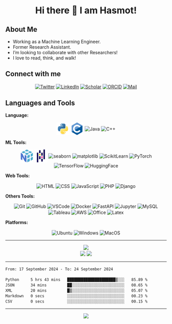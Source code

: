 <h1 align="center">Hi there 👋 I am Hasmot! 
<!--   <img align="right" src="https://gpvc.arturio.dev/hasu234"/> </h1> -->

## About Me

- Working as a Machine Learning Engineer.
- Former Research Assistant.
- I’m looking to collaborate with other Researchers!
- I love to read, think, and walk!

## Connect with me

<div align="center">

[<img align="center" alt="Twitter" height="40" width="50" src="https://cdn.worldvectorlogo.com/logos/x-2.svg">][twitter]
[<img align="center" alt="LinkedIn" height="40" width="50" src="https://cdn.jsdelivr.net/gh/devicons/devicon/icons/linkedin/linkedin-original.svg" />][linkedin]
[<img align="center" alt="Scholar" height="40" width="50" src="https://cdn.worldvectorlogo.com/logos/google-scholar.svg" />][scholar]
[<img align="center" alt="ORCID" height="40" width="50" src="https://upload.wikimedia.org/wikipedia/commons/0/06/ORCID_iD.svg" />][orcid]
[<img align="center" alt="Mail" height="40" width="50" src="https://upload.wikimedia.org/wikipedia/commons/e/ec/Circle-icons-mail.svg" />][mail]

</div>

## Languages and Tools

<div align="center">

<p align="left"><b>Language: </b></p>
<img align="center" alt="Python" height="40" width="40" src="https://raw.githubusercontent.com/devicons/devicon/master/icons/python/python-original.svg">
<img align="center" alt="C" height="40" width="40" src="https://raw.githubusercontent.com/devicons/devicon/master/icons/c/c-original.svg">
<img align="center" alt="Java" height="40" width="40" src="https://cdn.jsdelivr.net/gh/devicons/devicon/icons/java/java-original.svg">
<img align="center" alt="C++" height="40" width="40" src="https://upload.wikimedia.org/wikipedia/commons/1/18/ISO_C%2B%2B_Logo.svg">

<p align="left"><b>ML Tools: </b></p>
<img align="center" alt="numpy" height="40" width="40" src="https://raw.githubusercontent.com/devicons/devicon/master/icons/numpy/numpy-original.svg">
<img align="center" alt="pandas" height="40" width="40" src="https://raw.githubusercontent.com/devicons/devicon/master/icons/pandas/pandas-original.svg">
<img align="center" alt="seaborn" height="40" width="40" src="https://seaborn.pydata.org/_images/logo-mark-lightbg.svg">
<img align="center" alt="matplotlib" height="40" width="40"src="https://upload.wikimedia.org/wikipedia/commons/8/84/Matplotlib_icon.svg">
<img align="center" alt="ScikitLearn" height="40" width="40"src="https://upload.wikimedia.org/wikipedia/commons/0/05/Scikit_learn_logo_small.svg">
<img align="center" alt="PyTorch" height="40" width="40"src="https://www.vectorlogo.zone/logos/pytorch/pytorch-icon.svg">
<img align="center" alt="TensorFlow" height="40" width="40"src="https://cdn.worldvectorlogo.com/logos/tensorflow-2.svg">
<img align="center" alt="HuggingFace" height="40" width="40"src="https://cdn.worldvectorlogo.com/logos/huggingface-2.svg">

<p align="left"><b>Web Tools: </b></p>
<img align="center" alt="HTML" height="40" width="40" src="https://cdn.worldvectorlogo.com/logos/html-1.svg">
<img align="center" alt="CSS" height="40" width="40" src="https://cdn.worldvectorlogo.com/logos/css-3.svg">
<img align="center" alt="JavaScript" height="40" width="50" src="https://cdn.worldvectorlogo.com/logos/javascript-1.svg">
<img align="center" alt="PHP" height="40" width="40"src="https://www.vectorlogo.zone/logos/php/php-ar21.svg">
<img align="center" alt="Django" height="40" width="40"src="https://cdn.worldvectorlogo.com/logos/django.svg">

<p align="left"><b>Others Tools: </b></p>
<img align="center" alt="Git" height="40" width="40" src="https://cdn.worldvectorlogo.com/logos/git-icon.svg">
<img align="center" alt="GitHub" height="40" width="40"src="https://www.svgrepo.com/show/217753/github.svg">
<img align="center" alt="VSCode" height="40" width="40" src="https://upload.wikimedia.org/wikipedia/commons/9/9a/Visual_Studio_Code_1.35_icon.svg">
<img align="center" alt="Docker" height="40" width="40"src="https://cdn.worldvectorlogo.com/logos/docker-4.svg">
<img align="center" alt="FastAPI" height="40" width="40"src="https://cdn.worldvectorlogo.com/logos/fastapi-1.svg">
<img align="center" alt="Jupyter" height="40" width="40" src="https://upload.wikimedia.org/wikipedia/commons/3/38/Jupyter_logo.svg">
<img align="center" alt="MySQL" height="40" width="40" src="https://www.vectorlogo.zone/logos/mysql/mysql-icon.svg">
<img align="center" alt="Tableau" height="40" width="40" src="https://cdn.worldvectorlogo.com/logos/tableau-software.svg">
<img align="center" alt="AWS" height="40" width="40" src="https://upload.wikimedia.org/wikipedia/commons/9/93/Amazon_Web_Services_Logo.svg">
<img align="center" alt="Office" height="40" width="40" src="https://upload.wikimedia.org/wikipedia/commons/0/0c/Microsoft_Office_logo_%282013%E2%80%932019%29.svg">
<img align="center" alt="Latex" height="40" width="40" src="https://www.svgrepo.com/show/306324/latex.svg">

<p align="left"><b>Platforms: </b></p>
<img align="center" alt="Ubuntu" height="40" width="40" src="https://cdn.worldvectorlogo.com/logos/ubuntu-4.svg">
<img align="center" alt="Windows" height="40" width="40" src="https://cdn.worldvectorlogo.com/logos/microsoft-windows-22.svg">
<img align="center" alt="MacOS" height="40" width="40" src="https://upload.wikimedia.org/wikipedia/commons/2/22/MacOS_logo_%282017%29.svg">

</div>

---

<div align="center">
<img width="40%" src="https://github-readme-stats.vercel.app/api/top-langs/?username=hasu234&langs_count=8&layout=compact&theme=vue-dark&hide_border=false" />
</div>

<div align="center">
<img width="47%" src="https://github-readme-stats.vercel.app/api?username=hasu234&theme=vue-dark&count_private=true&show_icons=true&include_all_commits=true&hide_border=false" />
<img width="47%" src="https://github-readme-streak-stats.herokuapp.com/?user=hasu234&theme=vue-dark&hide_border=false" />
</div>

---

<!--START_SECTION:waka-->

```txt
From: 17 September 2024 - To: 24 September 2024

Python     5 hrs 43 mins   █████████████████████▒░░░   85.89 %
JSON       34 mins         ██░░░░░░░░░░░░░░░░░░░░░░░   08.65 %
XML        20 mins         █▒░░░░░░░░░░░░░░░░░░░░░░░   05.07 %
Markdown   0 secs          ░░░░░░░░░░░░░░░░░░░░░░░░░   00.23 %
CSV        0 secs          ░░░░░░░░░░░░░░░░░░░░░░░░░   00.15 %
```

<!--END_SECTION:waka-->

---

<div align="center">
<img src="https://quotes-github-readme.vercel.app/api?type=horizontal&theme=nord" />
</div>

<!-- <div align="center">
<img src="[https://quotes-github-readme.vercel.app/api?type=horizontal&theme=nord](https://github-readme-quotes.herokuapp.com/quote?theme=vue-dark&animation=default&layout=default&font=default)" />
</div>

![Quote](https://github-readme-quotes.herokuapp.com/quote?theme=vue-dark&animation=default&layout=default&font=default) -->

[twitter]: https://twitter.com/last_train_23
[linkedin]: https://www.linkedin.com/in/hasmot-ali-hasu-29327b152/
[scholar]: https://scholar.google.com/citations?hl=en&user=0urBAHYAAAAJ
[orcid]: https://orcid.org/0000-0002-8885-2501
[mail]: mailto:hasmot23@gmail.com
